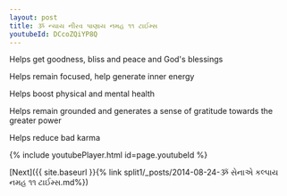 ```yaml
---
layout: post
title: ૐ ન્યાય નીરવ પાણાય નમહ ૧૧ ટાઈમ્સ
youtubeId: DCcoZQiYP8Q
---
```

 
 
Helps get goodness, bliss and peace and God's blessings
 
Helps remain focused, help generate inner energy 
 
Helps boost physical and mental health 
 
Helps remain grounded and generates a sense of gratitude towards the greater power 
 
Helps reduce bad karma
 
 
 
 


{% include youtubePlayer.html id=page.youtubeId %}
 
[Next]({{ site.baseurl }}{% link  split1/_posts/2014-08-24-ૐ સેનાએ કલ્પાય નમહ ૧૧ ટાઈમ્સ.md%})
 
